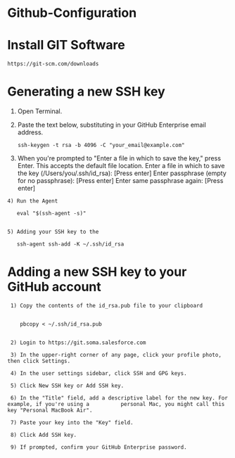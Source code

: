 # Github-Configuration

# Install GIT Software
    https://git-scm.com/downloads
  
# Generating a new SSH key

   1) Open Terminal.
   2) Paste the text below, substituting in your GitHub Enterprise email address.
      ```
      ssh-keygen -t rsa -b 4096 -C "your_email@example.com"
      ```
      
   3) When you're prompted to "Enter a file in which to save the key," press Enter. This accepts the default file location.
       Enter a file in which to save the key (/Users/you/.ssh/id_rsa): [Press enter]
       Enter passphrase (empty for no passphrase): [Press enter]
       Enter same passphrase again: [Press enter]

    4) Run the Agent
     
       eval "$(ssh-agent -s)"
    
       
    5) Adding your SSH key to the 

       ssh-agent ssh-add -K ~/.ssh/id_rsa
  
       
  # Adding a new SSH key to your GitHub account
  
     1) Copy the contents of the id_rsa.pub file to your clipboard 
        
     
        pbcopy < ~/.ssh/id_rsa.pub
   
        
     2) Login to https://git.soma.salesforce.com
        
     3) In the upper-right corner of any page, click your profile photo, then click Settings.
     
     4) In the user settings sidebar, click SSH and GPG keys.
     
     5) Click New SSH key or Add SSH key.
     
     6) In the "Title" field, add a descriptive label for the new key. For example, if you're using a          personal Mac, you might call this key "Personal MacBook Air".
     
     7) Paste your key into the "Key" field.
     
     8) Click Add SSH key.
     
     9) If prompted, confirm your GitHub Enterprise password.
